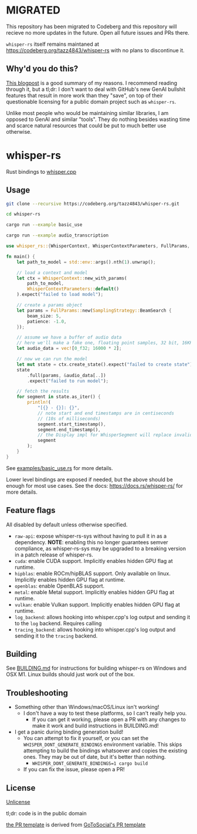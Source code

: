 # MIGRATED
This repository has been migrated to Codeberg and this repository will recieve no more updates in the future. Open all future issues and PRs there. 

`whisper-rs` itself remains maintaned at https://codeberg.org/tazz4843/whisper-rs with no plans to discontinue it.

## Why'd you do this?
[This blogpost](https://skaye.blog/ai/ai-gitbail) is a good summary of my reasons. I recommend reading through it, but a tl;dr:
I don't want to deal with GitHub's new GenAI bullshit features that result in more work than they "save", on top of their questionable licensing for a public domain project such as `whisper-rs`.

Unlike most people who would be maintaining similar libraries, I am opposed to GenAI and similar "tools".
They do nothing besides wasting time and scarce natural resources that could be put to much better use otherwise.

# whisper-rs

Rust bindings to [whisper.cpp](https://github.com/ggerganov/whisper.cpp/)

## Usage

```bash
git clone --recursive https://codeberg.org/tazz4843/whisper-rs.git

cd whisper-rs

cargo run --example basic_use

cargo run --example audio_transcription
```

```rust
use whisper_rs::{WhisperContext, WhisperContextParameters, FullParams, SamplingStrategy};

fn main() {
    let path_to_model = std::env::args().nth(1).unwrap();

    // load a context and model
    let ctx = WhisperContext::new_with_params(
        path_to_model,
        WhisperContextParameters::default()
    ).expect("failed to load model");

    // create a params object
    let params = FullParams::new(SamplingStrategy::BeamSearch {
        beam_size: 5,
        patience: -1.0,
    });

    // assume we have a buffer of audio data
    // here we'll make a fake one, floating point samples, 32 bit, 16KHz, mono
    let audio_data = vec![0_f32; 16000 * 2];

    // now we can run the model
    let mut state = ctx.create_state().expect("failed to create state");
    state
        .full(params, &audio_data[..])
        .expect("failed to run model");

    // fetch the results
    for segment in state.as_iter() {
        println!(
            "[{} - {}]: {}",
            // note start and end timestamps are in centiseconds
            // (10s of milliseconds)
            segment.start_timestamp(),
            segment.end_timestamp(),
            // the Display impl for WhisperSegment will replace invalid UTF-8 with the Unicode replacement character
            segment
        );
    }
}
```

See [examples/basic_use.rs](examples/basic_use.rs) for more details.

Lower level bindings are exposed if needed, but the above should be enough for most use cases.
See the docs: https://docs.rs/whisper-rs/ for more details.

## Feature flags

All disabled by default unless otherwise specified.

* `raw-api`: expose whisper-rs-sys without having to pull it in as a dependency.
  **NOTE**: enabling this no longer guarantees semver compliance,
  as whisper-rs-sys may be upgraded to a breaking version in a patch release of whisper-rs.
* `cuda`: enable CUDA support. Implicitly enables hidden GPU flag at runtime.
* `hipblas`: enable ROCm/hipBLAS support. Only available on linux. Implicitly enables hidden GPU flag at runtime.
* `openblas`: enable OpenBLAS support.
* `metal`: enable Metal support. Implicitly enables hidden GPU flag at runtime.
* `vulkan`: enable Vulkan support. Implicitly enables hidden GPU flag at runtime.
* `log_backend`: allows hooking into whisper.cpp's log output and sending it to the `log` backend. Requires calling
* `tracing_backend`: allows hooking into whisper.cpp's log output and sending it to the `tracing` backend.

## Building

See [BUILDING.md](BUILDING.md) for instructions for building whisper-rs on Windows and OSX M1. Linux builds should just
work out of the box.

## Troubleshooting

* Something other than Windows/macOS/Linux isn't working!
    * I don't have a way to test these platforms, so I can't really help you.
        * If you can get it working, please open a PR with any changes to make it work and build instructions in
          BUILDING.md!
* I get a panic during binding generation build!
    * You can attempt to fix it yourself, or you can set the `WHISPER_DONT_GENERATE_BINDINGS` environment variable.
      This skips attempting to build the bindings whatsoever and copies the existing ones. They may be out of date,
      but it's better than nothing.
        * `WHISPER_DONT_GENERATE_BINDINGS=1 cargo build`
    * If you can fix the issue, please open a PR!

## License

[Unlicense](LICENSE)

tl;dr: code is in the public domain

[the PR template](./.github/PULL_REQUEST_TEMPLATE.md) is derived from
[GoToSocial's PR template](https://codeberg.org/superseriousbusiness/gotosocial/src/branch/main/.gitea/pull_request_template.md)
